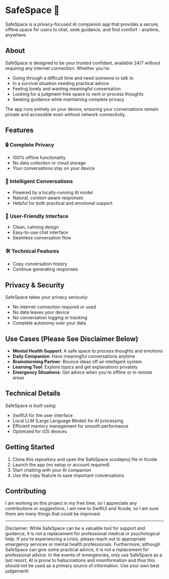 # SafeSpace 📗

SafeSpace is a privacy-focused AI companion app that provides a secure, offline space for users to chat, seek guidance, and find comfort - anytime, anywhere.

## About

SafeSpace is designed to be your trusted confidant, available 24/7 without requiring any internet connection. Whether you're:
- Going through a difficult time and need someone to talk to
- In a survival situation needing practical advice
- Feeling lonely and wanting meaningful conversation
- Looking for a judgment-free space to vent or process thoughts
- Seeking guidance while maintaining complete privacy

The app runs entirely on your device, ensuring your conversations remain private and accessible even without network connectivity.

## Features

### 🔒 Complete Privacy
- 100% offline functionality
- No data collection or cloud storage
- Your conversations stay on your device

### 💬 Intelligent Conversations
- Powered by a locally-running AI model
- Natural, context-aware responses
- Helpful for both practical and emotional support

### 🎨 User-Friendly Interface
- Clean, calming design
- Easy-to-use chat interface
- Seamless conversation flow

### 🛠 Technical Features
- Copy conversation history
- Continue generating responses

## Privacy & Security

SafeSpace takes your privacy seriously:
- No internet connection required or used
- No data leaves your device
- No conversation logging or tracking
- Complete autonomy over your data

## Use Cases (Please See Disclaimer Below)

- **Mental Health Support**: A safe space to process thoughts and emotions
- **Daily Companion**: Have meaningful conversations anytime
- **Brainstorming Partner**: Bounce ideas off an intelligent system
- **Learning Tool**: Explore topics and get explanations privately
- **Emergency Situations**: Get advice when you're offline or in remote areas

## Technical Details

SafeSpace is built using:
- SwiftUI for the user interface
- Local LLM (Large Language Model) for AI processing
- Efficient memory management for smooth performance
- Optimized for iOS devices

## Getting Started

1. Clone this repository and open the SafeSpace.xcodeproj file in Xcode
2. Launch the app (no setup or account required)
3. Start chatting with your AI companion
4. Use the copy feature to save important conversations

## Contributing

I am working on this project in my free time, so I appreciate any contributions or suggestions. I am new to SwiftUI and Xcode, so I am sure there are many things that could be improved. 

---

Disclaimer: While SafeSpace can be a valuable tool for support and guidance, it is not a replacement for professional medical or psychological help. If you're experiencing a crisis, please reach out to appropriate emergency services or mental health professionals. Furthermore, although SafeSpace can give some practical advice, it is not a replacement for professional advice. In the events of emergencies, only use SafeSpace as a last resort, AI is prone to hallucinations and misinformation and thus this should not be used as a primary source of information. Use your own best judgement!